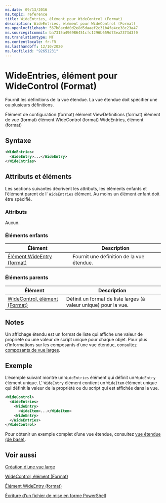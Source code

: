 ```yaml
---
ms.date: 09/13/2016
ms.topic: reference
title: WideEntries, élément pour WideControl (Format)
description: WideEntries, élément pour WideControl (Format)
ms.openlocfilehash: 567b8acdd0d2e8d5daaef2c31b4fe4ce38c23a47
ms.sourcegitcommit: ba7315a496986451cfc1296b659d73ea2373d3f0
ms.translationtype: MT
ms.contentlocale: fr-FR
ms.lasthandoff: 12/10/2020
ms.locfileid: "92651231"
---
```

# <a name="wideentries-element-for-widecontrol-format"></a>WideEntries, élément pour WideControl (Format)

Fournit les définitions de la vue étendue. La vue étendue doit spécifier une ou plusieurs définitions.

Élément de configuration (format) élément ViewDefinitions (format) élément de vue (format) élément WideControl (format) WideEntries, élément (format)

## <a name="syntax"></a>Syntaxe

```xml
<WideEntries>
  <WideEntry>...</WideEntry>
</WideEntries>

```

## <a name="attributes-and-elements"></a>Attributs et éléments

Les sections suivantes décrivent les attributs, les éléments enfants et l’élément parent de l' `WideEntries` élément. Au moins un élément enfant doit être spécifié.

### <a name="attributes"></a>Attributs

Aucun.

### <a name="child-elements"></a>Éléments enfants

|Élément|Description|
|-------------|-----------------|
|[Élément WideEntry (format)](./wideentry-element-for-widecontrol-format.md)|Fournit une définition de la vue étendue.|

### <a name="parent-elements"></a>Éléments parents

|Élément|Description|
|-------------|-----------------|
|[WideControl, élément (Format)](./widecontrol-element-format.md)|Définit un format de liste larges (à valeur unique) pour la vue.|

## <a name="remarks"></a>Notes

Un affichage étendu est un format de liste qui affiche une valeur de propriété ou une valeur de script unique pour chaque objet. Pour plus d’informations sur les composants d’une vue étendue, consultez [composants de vue larges](./creating-a-wide-view.md).

## <a name="example"></a>Exemple

L’exemple suivant montre un `WideEntries` élément qui définit un `WideEntry` élément unique. L' `WideEntry` élément contient un `WideItem` élément unique qui définit la valeur de la propriété ou du script qui est affichée dans la vue.

```xml
<WideControl>
  <WideEntries>
    <WideEntry>
      <WideItem>...</WideItem>
    <WideEntry>
  </WideEntries>
</WideControl>
```

Pour obtenir un exemple complet d’une vue étendue, consultez [vue étendue (de base)](./wide-view-basic.md).

## <a name="see-also"></a>Voir aussi

[Création d’une vue large](./creating-a-wide-view.md)

[WideControl, élément (Format)](./widecontrol-element-format.md)

[Élément WideEntry (format)](./wideentry-element-for-widecontrol-format.md)

[Écriture d’un fichier de mise en forme PowerShell](./writing-a-powershell-formatting-file.md)
